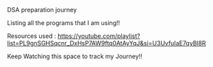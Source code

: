 DSA preparation journey 


Listing all the programs that I am using!!


Resources used : 
https://youtube.com/playlist?list=PL9gnSGHSqcnr_DxHsP7AW9ftq0AtAyYqJ&si=U3UvfuIaE7qyBl8R


Keep Watching this space to track my Journey!!
